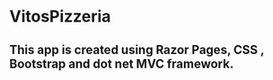 # VitosPizzeria
## This app is created using Razor Pages, CSS , Bootstrap and dot net MVC framework.
